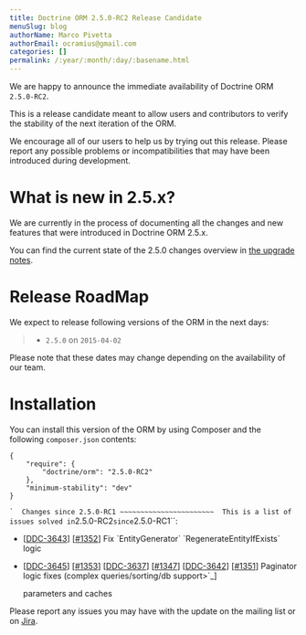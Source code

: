 ```yaml
---
title: Doctrine ORM 2.5.0-RC2 Release Candidate
menuSlug: blog
authorName: Marco Pivetta
authorEmail: ocramius@gmail.com
categories: []
permalink: /:year/:month/:day/:basename.html
---
```

We are happy to announce the immediate availability of Doctrine ORM
`2.5.0-RC2`.

This is a release candidate meant to allow users and contributors to
verify the stability of the next iteration of the ORM.

We encourage all of our users to help us by trying out this release.
Please report any possible problems or incompatibilities that may have
been introduced during development.

What is new in 2.5.x?
=====================

We are currently in the process of documenting all the changes and new
features that were introduced in Doctrine ORM 2.5.x.

You can find the current state of the 2.5.0 changes overview in [the
upgrade
notes](http://docs.doctrine-project.org/en/latest/changelog/migration_2_5.html).

Release RoadMap
===============

We expect to release following versions of the ORM in the next days:

> -   `2.5.0` on `2015-04-02`

Please note that these dates may change depending on the availability of
our team.

Installation
============

You can install this version of the ORM by using Composer and the
following `composer.json` contents:

~~~~ {.sourceCode .json}
{
    "require": {
        "doctrine/orm": "2.5.0-RC2"
    },
    "minimum-stability": "dev"
}
~~~~

`` `  Changes since 2.5.0-RC1 ~~~~~~~~~~~~~~~~~~~~~~~  This is a list of issues solved in ``2.5.0-RC2`since`2.5.0-RC1\`\`:

-   [[DDC-3643](http://www.doctrine-project.org/jira/browse/DDC-3643)]
    [[\#1352](https://github.com/doctrine/doctrine2/pull/1352)] Fix
    \`EntityGenerator\` \`RegenerateEntityIfExists\` logic
-   [[DDC-3645](http://www.doctrine-project.org/jira/browse/DDC-3645)]
    [[\#1353](https://github.com/doctrine/doctrine2/pull/1353)]
    [[DDC-3637](http://www.doctrine-project.org/jira/browse/DDC-3637)]
    [[\#1347](https://github.com/doctrine/doctrine2/pull/1347)]
    [[DDC-3642](http://www.doctrine-project.org/jira/browse/DDC-3642)]
    [[\#1351](https://github.com/doctrine/doctrine2/pull/1351)]
    Paginator logic fixes (complex queries/sorting/db support\>\`\_]

    parameters and caches

Please report any issues you may have with the update on the mailing
list or on [Jira](http://www.doctrine-project.org/jira/browse/DDC).
